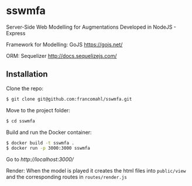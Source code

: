 # sswmfa
Server-Side Web Modelling for Augmentations
Developed in NodeJS - Express

Framework for Modelling: GoJS https://gojs.net/

ORM: Sequelizer http://docs.sequelizejs.com/

## Installation
Clone the repo:
```bash
$ git clone git@github.com:francomahl/sswmfa.git
```
Move to the project folder:
```bash
$ cd sswmfa
```
Build and run the Docker container:
```bash
$ docker build -t sswmfa .
$ docker run -p 3000:3000 sswmfa
```
Go to *http://localhost:3000/*

Render: When the model is played it creates the html files into `public/view` and the corresponding
routes in `routes/render.js`
